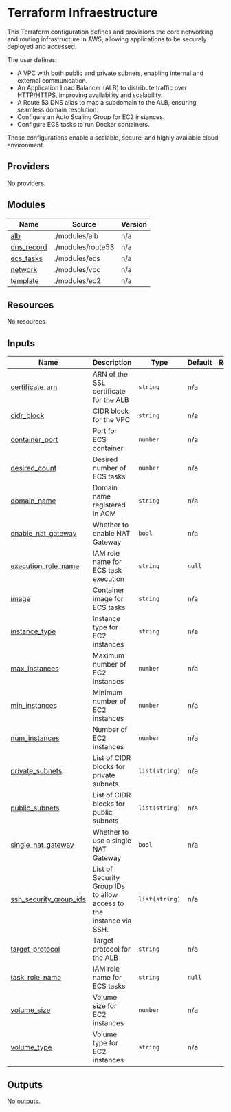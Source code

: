 # Terraform Infraestructure

This Terraform configuration defines and provisions the core networking and routing infrastructure in AWS, allowing applications to be securely deployed and accessed.

The user defines:

- A VPC with both public and private subnets, enabling internal and external communication.
- An Application Load Balancer (ALB) to distribute traffic over HTTP/HTTPS, improving availability and scalability.
- A Route 53 DNS alias to map a subdomain to the ALB, ensuring seamless domain resolution.
- Configure an Auto Scaling Group for EC2 instances.
- Configure ECS tasks to run Docker containers.

These configurations enable a scalable, secure, and highly available cloud environment.

<!-- BEGIN_TF_DOCS -->
## Providers

No providers.

## Modules

| Name | Source | Version |
|------|--------|---------|
| <a name="module_alb"></a> [alb](#module\_alb) | ./modules/alb | n/a |
| <a name="module_dns_record"></a> [dns\_record](#module\_dns\_record) | ./modules/route53 | n/a |
| <a name="module_ecs_tasks"></a> [ecs\_tasks](#module\_ecs\_tasks) | ./modules/ecs | n/a |
| <a name="module_network"></a> [network](#module\_network) | ./modules/vpc | n/a |
| <a name="module_template"></a> [template](#module\_template) | ./modules/ec2 | n/a |

## Resources

No resources.

## Inputs

| Name | Description | Type | Default | Required |
|------|-------------|------|---------|:--------:|
| <a name="input_certificate_arn"></a> [certificate\_arn](#input\_certificate\_arn) | ARN of the SSL certificate for the ALB | `string` | n/a | yes |
| <a name="input_cidr_block"></a> [cidr\_block](#input\_cidr\_block) | CIDR block for the VPC | `string` | n/a | yes |
| <a name="input_container_port"></a> [container\_port](#input\_container\_port) | Port for ECS container | `number` | n/a | yes |
| <a name="input_desired_count"></a> [desired\_count](#input\_desired\_count) | Desired number of ECS tasks | `number` | n/a | yes |
| <a name="input_domain_name"></a> [domain\_name](#input\_domain\_name) | Domain name registered in ACM | `string` | n/a | yes |
| <a name="input_enable_nat_gateway"></a> [enable\_nat\_gateway](#input\_enable\_nat\_gateway) | Whether to enable NAT Gateway | `bool` | n/a | yes |
| <a name="input_execution_role_name"></a> [execution\_role\_name](#input\_execution\_role\_name) | IAM role name for ECS task execution | `string` | `null` | no |
| <a name="input_image"></a> [image](#input\_image) | Container image for ECS tasks | `string` | n/a | yes |
| <a name="input_instance_type"></a> [instance\_type](#input\_instance\_type) | Instance type for EC2 instances | `string` | n/a | yes |
| <a name="input_max_instances"></a> [max\_instances](#input\_max\_instances) | Maximum number of EC2 instances | `number` | n/a | yes |
| <a name="input_min_instances"></a> [min\_instances](#input\_min\_instances) | Minimum number of EC2 instances | `number` | n/a | yes |
| <a name="input_num_instances"></a> [num\_instances](#input\_num\_instances) | Number of EC2 instances | `number` | n/a | yes |
| <a name="input_private_subnets"></a> [private\_subnets](#input\_private\_subnets) | List of CIDR blocks for private subnets | `list(string)` | n/a | yes |
| <a name="input_public_subnets"></a> [public\_subnets](#input\_public\_subnets) | List of CIDR blocks for public subnets | `list(string)` | n/a | yes |
| <a name="input_single_nat_gateway"></a> [single\_nat\_gateway](#input\_single\_nat\_gateway) | Whether to use a single NAT Gateway | `bool` | n/a | yes |
| <a name="input_ssh_security_group_ids"></a> [ssh\_security\_group\_ids](#input\_ssh\_security\_group\_ids) | List of Security Group IDs to allow access to the instance via SSH. | `list(string)` | n/a | yes |
| <a name="input_target_protocol"></a> [target\_protocol](#input\_target\_protocol) | Target protocol for the ALB | `string` | n/a | yes |
| <a name="input_task_role_name"></a> [task\_role\_name](#input\_task\_role\_name) | IAM role name for ECS tasks | `string` | `null` | no |
| <a name="input_volume_size"></a> [volume\_size](#input\_volume\_size) | Volume size for EC2 instances | `number` | n/a | yes |
| <a name="input_volume_type"></a> [volume\_type](#input\_volume\_type) | Volume type for EC2 instances | `string` | n/a | yes |

## Outputs

No outputs.
<!-- END_TF_DOCS -->
